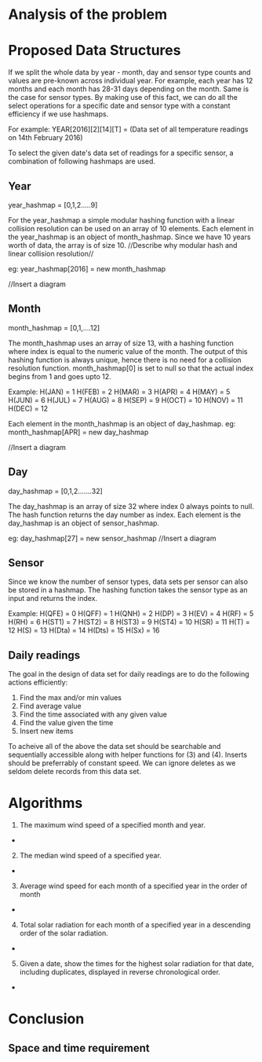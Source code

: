 Analysis of the problem
=



Proposed Data Structures
=

If we split the whole data by year - month, day and sensor type counts and values are pre-known across individual year. For example, each year has 12 months and each month has 28-31 days depending on the month. Same is the case for sensor types. By making use of this fact, we can do all the select operations for a specific date and sensor type with a constant efficiency if we use hashmaps.

For example:
YEAR[2016][2][14][T] = (Data set of all temperature readings on 14th February 2016)


To select the given date's data set of readings for a specific sensor, a combination of following hashmaps are used.

Year
-
year_hashmap = [0,1,2.....9]

For the year_hashmap a simple modular hashing function with a linear collision resolution can be used on an array of 10 elements. Each element in the year_hashmap is an object of month_hashmap. Since we have 10 years worth of data, the array is of size 10. //Describe why modular hash and linear collision resolution//

eg: year_hashmap[2016] = new month_hashmap

//Insert a diagram


Month
-
month_hashmap = [0,1,....12]

The month_hashmap uses an array of size 13, with a hashing function where index is equal to the  numeric value of the month. The output of this hashing function is always unique, hence there is no need for a collision resolution function. month_hashmap[0] is set to null so that the actual index begins from 1 and goes upto 12.

Example:
H(JAN) = 1
H(FEB) = 2
H(MAR) = 3
H(APR) = 4
H(MAY) = 5
H(JUN) = 6
H(JUL) = 7
H(AUG) = 8
H(SEP) = 9
H(OCT) = 10
H(NOV) = 11
H(DEC) = 12

Each element in the month_hashmap is an object of day_hashmap.
eg: month_hashmap[APR] = new day_hashmap

//Insert a diagram

Day
-
day_hashmap = [0,1,2.......32]

The day_hashmap is an array of size 32 where index 0 always points to null. The hash function returns the day number as index. Each element is the day_hashmap is an object of sensor_hashmap.

eg: day_hashmap[27] = new sensor_hashmap
//Insert a diagram

Sensor
-

Since we know the number of sensor types, data sets per sensor can also be stored in a hashmap. The hashing function takes the sensor type as an input and returns the index.

Example:
H(QFE) = 0
H(QFF) = 1
H(QNH) = 2
H(DP) = 3
H(EV) = 4
H(RF) = 5
H(RH) = 6
H(ST1) = 7
H(ST2) = 8
H(ST3) = 9
H(ST4) = 10
H(SR) = 11
H(T) = 12
H(S) = 13
H(Dta) = 14
H(Dts) = 15
H(Sx) = 16


Daily readings
-

The goal in the design of data set for daily readings are to do the following actions efficiently:
1) Find the max and/or min values 
2) Find average value
3) Find the time associated with any given value
4) Find the value given the time
5) Insert new items

To acheive all of the above the data set should be searchable and sequentially accessible along with helper functions for (3) and (4). Inserts should be preferrably of constant speed. We can ignore deletes as we seldom delete records from this data set.

Algorithms
=

1. The maximum wind speed of a specified month and year.
-

2. The median wind speed of a specified year.
-

3. Average wind speed for each month of a specified year in the order of month
-

4. Total solar radiation for each month of a specified year in a descending order of the solar radiation.
-

5. Given a date, show the times for the highest solar radiation for that date, including duplicates, displayed in reverse chronological order.
-


Conclusion
=

Space and time requirement
-
